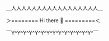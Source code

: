 
＿人人人人人人人人人人人人人人人人人＿​

＞======== Hi there 👋  =========＜​

￣Y^Y^Y^Y^Y^Y^Y^Y^Y^Y^Y^Y^Y^Y^￣

<!--
**tomieric/tomieric** is a ✨ _special_ ✨ repository because its `README.md` (this file) appears on your GitHub profile.

Here are some ideas to get you started:

- 🔭 I’m currently working on ...
- 🌱 I’m currently learning ...
- 👯 I’m looking to collaborate on ...
- 🤔 I’m looking for help with ...
- 💬 Ask me about ...
- 📫 How to reach me: ...
- 😄 Pronouns: ...
- ⚡ Fun fact: ...
-->
